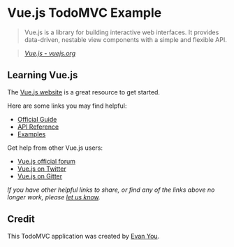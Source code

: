 # Vue.js TodoMVC Example

> Vue.js is a library for building interactive web interfaces. 
It provides data-driven, nestable view components with a simple and flexible API.

> _[Vue.js - vuejs.org](https://vuejs.org)_

## Learning Vue.js
The [Vue.js website](https://vuejs.org/) is a great resource to get started.

Here are some links you may find helpful:

* [Official Guide](https://vuejs.org/guide/)
* [API Reference](https://vuejs.org/api/)
* [Examples](https://vuejs.org/examples/)

Get help from other Vue.js users:

* [Vue.js official forum](https://forum.vuejs.org)
* [Vue.js on Twitter](https://twitter.com/vuejs)
* [Vue.js on Gitter](https://gitter.im/vuejs/vue)

_If you have other helpful links to share, or find any of the links above no longer work, please [let us know](https://github.com/tastejs/todomvc/issues)._

## Credit

This TodoMVC application was created by [Evan You](https://evanyou.me).
